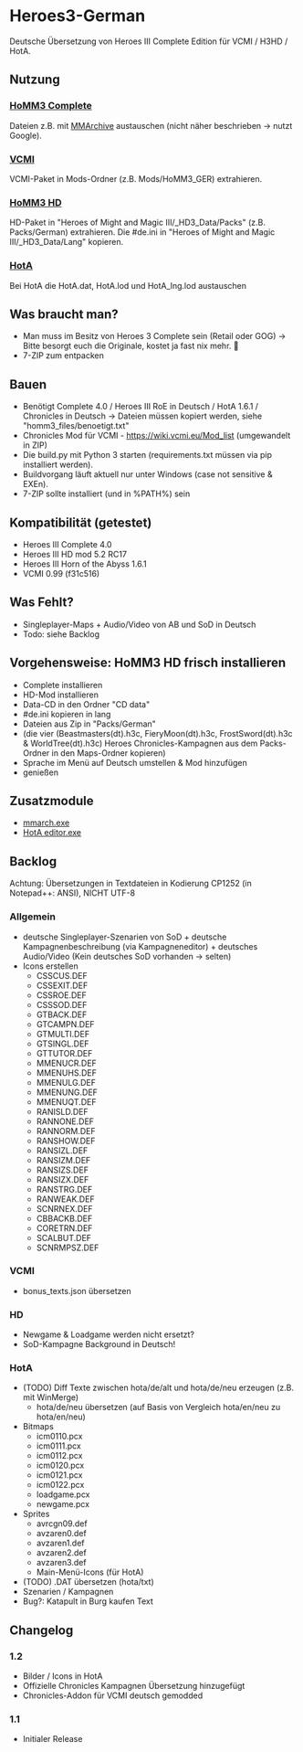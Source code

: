 # Heroes3-German
Deutsche Übersetzung von Heroes III Complete Edition für VCMI / H3HD / HotA.

## Nutzung
### [HoMM3 Complete](https://www.gog.com/game/heroes_of_might_and_magic_3_complete_edition)
Dateien z.B. mit [MMArchive](https://github.com/GrayFace/Misc/) austauschen (nicht näher beschrieben -> nutzt Google).

### [VCMI](https://vcmi.eu/)
VCMI-Paket in Mods-Ordner (z.B. Mods/HoMM3_GER) extrahieren.

### [HoMM3 HD](https://sites.google.com/site/heroes3hd/)
HD-Paket in "Heroes of Might and Magic III/_HD3_Data/Packs" (z.B. Packs/German) extrahieren.
Die #de.ini in "Heroes of Might and Magic III/_HD3_Data/Lang" kopieren.

### [HotA](https://www.hota.acidcave.net/)
Bei HotA die HotA.dat, HotA.lod und HotA_lng.lod austauschen

## Was braucht man?
* Man muss im Besitz von Heroes 3 Complete sein (Retail oder GOG) -> Bitte besorgt euch die Originale, kostet ja fast nix mehr. 🙂
* 7-ZIP zum entpacken

## Bauen
* Benötigt Complete 4.0 / Heroes III RoE in Deutsch / HotA 1.6.1 / Chronicles in Deutsch -> Dateien müssen kopiert werden, siehe "homm3_files/benoetigt.txt"
* Chronicles Mod für VCMI - https://wiki.vcmi.eu/Mod_list (umgewandelt in ZIP)
* Die build.py mit Python 3 starten (requirements.txt müssen via pip installiert werden).
* Buildvorgang läuft aktuell nur unter Windows (case not sensitive & EXEn).
* 7-ZIP sollte installiert (und in %PATH%) sein

## Kompatibilität (getestet)
* Heroes III Complete 4.0
* Heroes III HD mod 5.2 RC17
* Heroes III Horn of the Abyss 1.6.1
* VCMI 0.99 (f31c516)

## Was Fehlt?
* Singleplayer-Maps + Audio/Video von AB und SoD in Deutsch
* Todo: siehe Backlog

## Vorgehensweise: HoMM3 HD frisch installieren
* Complete installieren
* HD-Mod installieren
* Data-CD in den Ordner "CD data"
* #de.ini kopieren in lang
* Dateien aus Zip in "Packs/German"
* (die vier (Beastmasters(dt).h3c, FieryMoon(dt).h3c, FrostSword(dt).h3c & WorldTree(dt).h3c) Heroes Chronicles-Kampagnen aus dem Packs-Ordner in den Maps-Ordner kopieren)
* Sprache im Menü auf Deutsch umstellen & Mod hinzufügen
* genießen

## Zusatzmodule
* [mmarch.exe](https://github.com/might-and-magic/mmarch)
* [HotA editor.exe](http://imperium.heroes.net.pl/temat/4762/1)

## Backlog
Achtung: Übersetzungen in Textdateien in Kodierung CP1252 (in Notepad++: ANSI), NICHT UTF-8
### Allgemein
* deutsche Singleplayer-Szenarien von SoD + deutsche Kampagnenbeschreibung (via Kampagneneditor) + deutsches Audio/Video (Kein deutsches SoD vorhanden -> selten)
* Icons erstellen
  * CSSCUS.DEF
  * CSSEXIT.DEF
  * CSSROE.DEF
  * CSSSOD.DEF
  * GTBACK.DEF
  * GTCAMPN.DEF
  * GTMULTI.DEF
  * GTSINGL.DEF
  * GTTUTOR.DEF
  * MMENUCR.DEF
  * MMENUHS.DEF
  * MMENULG.DEF
  * MMENUNG.DEF
  * MMENUQT.DEF
  * RANISLD.DEF
  * RANNONE.DEF
  * RANNORM.DEF
  * RANSHOW.DEF
  * RANSIZL.DEF
  * RANSIZM.DEF
  * RANSIZS.DEF
  * RANSIZX.DEF
  * RANSTRG.DEF
  * RANWEAK.DEF
  * SCNRNEX.DEF
  * CBBACKB.DEF
  * CORETRN.DEF
  * SCALBUT.DEF
  * SCNRMPSZ.DEF
### VCMI
* bonus_texts.json übersetzen
### HD
* Newgame & Loadgame werden nicht ersetzt?
* SoD-Kampagne Background in Deutsch!
### HotA
* (TODO) Diff Texte zwischen hota/de/alt und hota/de/neu erzeugen (z.B. mit WinMerge)
  * hota/de/neu übersetzen (auf Basis von Vergleich hota/en/neu zu hota/en/neu)
* Bitmaps
  * icm0110.pcx
  * icm0111.pcx
  * icm0112.pcx
  * icm0120.pcx
  * icm0121.pcx
  * icm0122.pcx
  * loadgame.pcx
  * newgame.pcx
* Sprites
  * avrcgn09.def
  * avzaren0.def
  * avzaren1.def
  * avzaren2.def
  * avzaren3.def
  * Main-Menü-Icons (für HotA)
* (TODO) .DAT übersetzen (hota/txt)
* Szenarien / Kampagnen
* Bug?: Katapult in Burg kaufen Text

## Changelog
### 1.2
* Bilder / Icons in HotA
* Offizielle Chronicles Kampagnen Übersetzung hinzugefügt
* Chronicles-Addon für VCMI deutsch gemodded

### 1.1
* Initialer Release